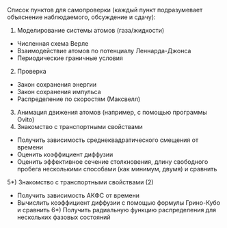 <!-- Суть задания - моделирование движения системы атомов (газа/жидкости) методом молекулярной динамики.
Задание можете выполнить на удобном для вас языке программирования (чаще выбирают C/C++, реже - python, fortran). Использование библиотек для больших функций ( числ. Схема, существенная обработка данных и т.п.) не допускается  -->

Список пунктов для самопроверки (каждый пункт подразумевает объяснение наблюдаемого, обсуждение и сдачу):
1) Моделирование системы атомов (газа/жидкости)
 - Численная схема Верле
 - Взаимодействие атомов по потенциалу Леннарда-Джонса
 - Периодические граничные условия
2) Проверка
 - Закон сохранения энергии
 - Закон сохранения импульса
 - Распределение по скоростям (Максвелл)
3) Анимация движения атомов (например, с помощью программы Ovito)
4) Знакомство с транспортными свойствами
- Получить зависимость среднеквадратического смещения от времени
- Оценить коэффициент диффузии
- Оценить эффективное сечение столкновения, длину свободного пробега
несколькими способами (как минимум, двумя) и сравнить



5*) Знакомство с транспортными свойствами (2)
- Получить зависимость АКФС от времени
- Вычислить коэффициент диффузии с помощью формулы Грино-Кубо и сравнить
6*) Получить радиальную функцию распределения для нескольких фазовых
состояний